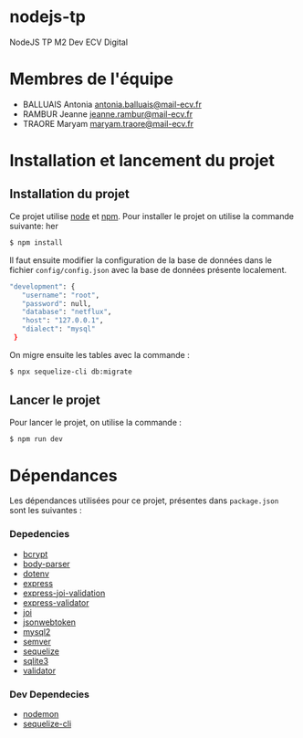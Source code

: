 # nodejs-tp
NodeJS TP M2 Dev ECV Digital

# Membres de l'équipe
- BALLUAIS Antonia antonia.balluais@mail-ecv.fr
- RAMBUR Jeanne jeanne.rambur@mail-ecv.fr
- TRAORE Maryam maryam.traore@mail-ecv.fr

# Installation et lancement du projet

## Installation du projet

Ce projet utilise [node](http://nodejs.org) et [npm](https://npmjs.com). Pour installer le projet on utilise la commande suivante:
her
```sh
$ npm install
```
Il faut ensuite modifier la configuration de la base de données dans le fichier `config/config.json` avec la base de données présente localement.
 ```sh
"development": {
    "username": "root",
    "password": null,
    "database": "netflux",
    "host": "127.0.0.1",
    "dialect": "mysql"
  }
```
On migre ensuite les tables avec la commande :
```sh
$ npx sequelize-cli db:migrate
```

## Lancer le projet

Pour lancer le projet, on utilise la commande :
```sh
$ npm run dev
```

# Dépendances

Les dépendances utilisées pour ce projet, présentes dans `package.json` sont les suivantes :

### Depedencies
- [bcrypt](https://www.npmjs.com/package/bcrypt)
- [body-parser](https://www.npmjs.com/package/body-parser)
- [dotenv](https://www.npmjs.com/package/dotenv)
- [express](https://www.npmjs.com/package/express)
- [express-joi-validation](https://www.npmjs.com/package/express-joi-validation)
- [express-validator](https://www.npmjs.com/package/express-validator)
- [joi](https://www.npmjs.com/package/joi)
- [jsonwebtoken](https://www.npmjs.com/package/jsonwebtoken)
- [mysql2](https://www.npmjs.com/package/mysql2)
- [semver](https://www.npmjs.com/package/semver)
- [sequelize](https://www.npmjs.com/package/sequelize)
- [sqlite3](https://www.npmjs.com/package/sqlite3)
- [validator](https://www.npmjs.com/package/validator)

### Dev Dependecies
- [nodemon](https://www.npmjs.com/package/nodemon)
- [sequelize-cli](https://www.npmjs.com/package/sequelize-cli)